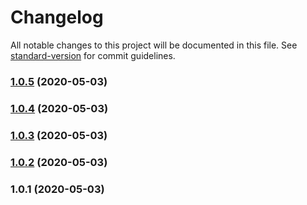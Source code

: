 # Changelog

All notable changes to this project will be documented in this file. See [standard-version](https://github.com/conventional-changelog/standard-version) for commit guidelines.

### [1.0.5](https://github.com/acm-js/core/compare/v1.0.4...v1.0.5) (2020-05-03)



### [1.0.4](https://github.com/acm-js/core/compare/v1.0.3...v1.0.4) (2020-05-03)



### [1.0.3](https://github.com/acm-js/core/compare/v1.0.2...v1.0.3) (2020-05-03)



### [1.0.2](https://github.com/acm-js/core/compare/v1.0.1...v1.0.2) (2020-05-03)



### 1.0.1 (2020-05-03)
